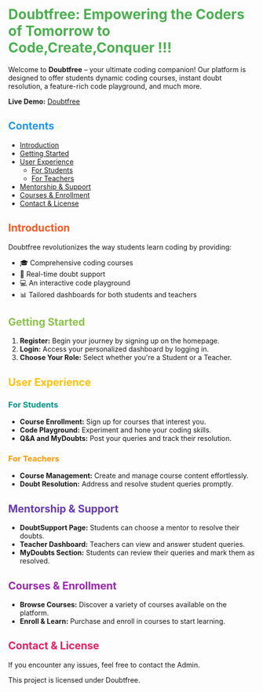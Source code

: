 <h1 style="color: #4CAF50;">Doubtfree: Empowering the Coders of Tomorrow to Code,Create,Conquer !!!</h1>

<p>Welcome to <strong>Doubtfree</strong> – your ultimate coding companion! Our platform is designed to offer students dynamic coding courses, instant doubt resolution, a feature-rich code playground, and much more.</p>

<p><strong>Live Demo:</strong> <a href="https://effortless-froyo-5575b8.netlify.app/">Doubtfree</a></p>

<h2 style="color: #2196F3;">Contents</h2>
<ul>
  <li><a href="#introduction">Introduction</a></li>
  <li><a href="#getting-started">Getting Started</a></li>
  <li><a href="#user-experience">User Experience</a>
    <ul>
      <li><a href="#for-students">For Students</a></li>
      <li><a href="#for-teachers">For Teachers</a></li>
    </ul>
  </li>
  <li><a href="#mentorship-support">Mentorship & Support</a></li>
  <li><a href="#courses-enrollment">Courses & Enrollment</a></li>
  <li><a href="#contact-license">Contact & License</a></li>
</ul>

<h2 id="introduction" style="color: #FF5722;">Introduction</h2>
<p>Doubtfree revolutionizes the way students learn coding by providing:</p>
<ul>
  <li>🎓 Comprehensive coding courses</li>
  <li>🤝 Real-time doubt support</li>
  <li>💻 An interactive code playground</li>
  <li>📊 Tailored dashboards for both students and teachers</li>
</ul>

<h2 id="getting-started" style="color: #8BC34A;">Getting Started</h2>
<ol>
  <li><strong>Register:</strong> Begin your journey by signing up on the homepage.</li>
  <li><strong>Login:</strong> Access your personalized dashboard by logging in.</li>
  <!-- <img src="path/to/your/image.png" alt="Registration and Login"> -->
  <li><strong>Choose Your Role:</strong> Select whether you're a Student or a Teacher.</li>
</ol>

<h2 id="user-experience" style="color: #FFC107;">User Experience</h2>

<h3 id="for-students" style="color: #009688;">For Students</h3>
<ul>
  <li><strong>Course Enrollment:</strong> Sign up for courses that interest you.</li>
  <li><strong>Code Playground:</strong> Experiment and hone your coding skills.</li>
  <li><strong>Q&A and MyDoubts:</strong> Post your queries and track their resolution.</li>
  <!-- <img src="path/to/your/image.png" alt="Student Dashboard"> -->
  <!-- <img src="path/to/your/image.png" alt="Code Playground"> -->
  <!-- <img src="path/to/your/image.png" alt="Q&A and MyDoubts"> -->
</ul>

<h3 id="for-teachers" style="color: #FF9800;">For Teachers</h3>
<ul>
  <li><strong>Course Management:</strong> Create and manage course content effortlessly.</li>
  <li><strong>Doubt Resolution:</strong> Address and resolve student queries promptly.</li>
  <!-- <img src="path/to/your/image.png" alt="Teacher Dashboard"> -->
  <!-- <img src="path/to/your/image.png" alt="Course Management"> -->
  <!-- <img src="path/to/your/image.png" alt="Doubt Resolution"> -->
</ul>

<h2 id="mentorship-support" style="color: #673AB7;">Mentorship & Support</h2>
<ul>
  <li><strong>DoubtSupport Page:</strong> Students can choose a mentor to resolve their doubts.</li>
  <!-- <img src="path/to/your/image.png" alt="DoubtSupport Page"> -->
  <li><strong>Teacher Dashboard:</strong> Teachers can view and answer student queries.</li>
  <!-- <img src="path/to/your/image.png" alt="Resolve Doubts"> -->
  <li><strong>MyDoubts Section:</strong> Students can review their queries and mark them as resolved.</li>
  <!-- <img src="path/to/your/image.png" alt="MyDoubts"> -->
</ul>

<h2 id="courses-enrollment" style="color: #9C27B0;">Courses & Enrollment</h2>
<ul>
  <li><strong>Browse Courses:</strong> Discover a variety of courses available on the platform.</li>
  <!-- <img src="path/to/your/image.png" alt="Course Listing"> -->
  <li><strong>Enroll & Learn:</strong> Purchase and enroll in courses to start learning.</li>
  <!-- <img src="path/to/your/image.png" alt="Course Enrollment"> -->
</ul>

<h2 id="contact-license" style="color: #E91E63;">Contact & License</h2>
<p>If you encounter any issues, feel free to contact the Admin.</p>
<!-- <img src="path/to/your/image.png" alt="Contact Admin"> -->
<p>This project is licensed under Doubtfree.</p>
